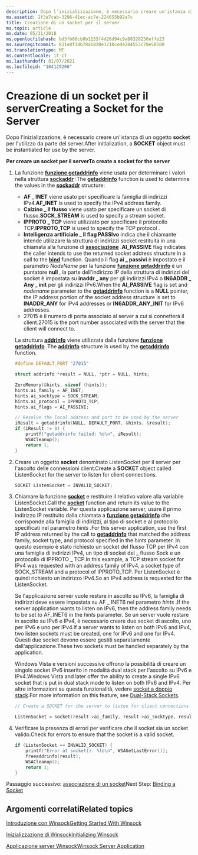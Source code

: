 ```yaml
---
description: Dopo l'inizializzazione, è necessario creare un'istanza di un oggetto SOCKET per l'utilizzo da parte del server.
ms.assetid: 2f3a7cab-3296-41ec-ac7e-224655b92a7c
title: Creazione di un socket per il server
ms.topic: article
ms.date: 05/31/2018
ms.openlocfilehash: bd3fb00cb8b1155f4d26d94c9a88328256effe23
ms.sourcegitcommit: 831e8f3db78ab820e1710cede244553c70e50500
ms.translationtype: MT
ms.contentlocale: it-IT
ms.lasthandoff: 01/07/2021
ms.locfileid: "104129206"
---
```

# <a name="creating-a-socket-for-the-server"></a><span data-ttu-id="f0414-103">Creazione di un socket per il server</span><span class="sxs-lookup"><span data-stu-id="f0414-103">Creating a Socket for the Server</span></span>

<span data-ttu-id="f0414-104">Dopo l'inizializzazione, è necessario creare un'istanza di un oggetto **socket** per l'utilizzo da parte del server.</span><span class="sxs-lookup"><span data-stu-id="f0414-104">After initialization, a **SOCKET** object must be instantiated for use by the server.</span></span>

<span data-ttu-id="f0414-105">**Per creare un socket per il server**</span><span class="sxs-lookup"><span data-stu-id="f0414-105">**To create a socket for the server**</span></span>

1.  <span data-ttu-id="f0414-106">La funzione [**funzione getaddrinfo**](/windows/desktop/api/Ws2tcpip/nf-ws2tcpip-getaddrinfo) viene usata per determinare i valori nella struttura [**sockaddr**](sockaddr-2.md) :</span><span class="sxs-lookup"><span data-stu-id="f0414-106">The [**getaddrinfo**](/windows/desktop/api/Ws2tcpip/nf-ws2tcpip-getaddrinfo) function is used to determine the values in the [**sockaddr**](sockaddr-2.md) structure:</span></span>

    -   <span data-ttu-id="f0414-107">**AF \_ INET** viene usato per specificare la famiglia di indirizzi IPv4.</span><span class="sxs-lookup"><span data-stu-id="f0414-107">**AF\_INET** is used to specify the IPv4 address family.</span></span>
    -   <span data-ttu-id="f0414-108">**Calzino \_ Il flusso** viene usato per specificare un socket di flusso.</span><span class="sxs-lookup"><span data-stu-id="f0414-108">**SOCK\_STREAM** is used to specify a stream socket.</span></span>
    -   <span data-ttu-id="f0414-109">**IPPROTO \_ TCP** viene utilizzato per specificare il protocollo TCP.</span><span class="sxs-lookup"><span data-stu-id="f0414-109">**IPPROTO\_TCP** is used to specify the TCP protocol .</span></span>
    -   <span data-ttu-id="f0414-110">**Intelligenza artificiale \_ Il flag PASSIvo** indica che il chiamante intende utilizzare la struttura di indirizzi socket restituita in una chiamata alla funzione di [**associazione**](/windows/desktop/api/winsock/nf-winsock-bind) .</span><span class="sxs-lookup"><span data-stu-id="f0414-110">**AI\_PASSIVE** flag indicates the caller intends to use the returned socket address structure in a call to the [**bind**](/windows/desktop/api/winsock/nf-winsock-bind) function.</span></span> <span data-ttu-id="f0414-111">Quando il flag **ai \_ passivi** è impostato e il parametro *NodeName* per la funzione [**funzione getaddrinfo**](/windows/desktop/api/Ws2tcpip/nf-ws2tcpip-getaddrinfo) è un puntatore **null** , la parte dell'indirizzo IP della struttura di indirizzi del socket è impostata su **inaddr \_ any** per gli indirizzi IPv4 o **IN6ADDR \_ Any \_ init** per gli indirizzi IPv6.</span><span class="sxs-lookup"><span data-stu-id="f0414-111">When the **AI\_PASSIVE** flag is set and *nodename* parameter to the [**getaddrinfo**](/windows/desktop/api/Ws2tcpip/nf-ws2tcpip-getaddrinfo) function is a **NULL** pointer, the IP address portion of the socket address structure is set to **INADDR\_ANY** for IPv4 addresses or **IN6ADDR\_ANY\_INIT** for IPv6 addresses.</span></span>
    -   <span data-ttu-id="f0414-112">27015 è il numero di porta associato al server a cui si connetterà il client.</span><span class="sxs-lookup"><span data-stu-id="f0414-112">27015 is the port number associated with the server that the client will connect to.</span></span>

    <span data-ttu-id="f0414-113">La struttura [**addrinfo**](/windows/win32/api/ws2def/ns-ws2def-addrinfoa) viene utilizzata dalla funzione [**funzione getaddrinfo**](/windows/desktop/api/Ws2tcpip/nf-ws2tcpip-getaddrinfo) .</span><span class="sxs-lookup"><span data-stu-id="f0414-113">The [**addrinfo**](/windows/win32/api/ws2def/ns-ws2def-addrinfoa) structure is used by the [**getaddrinfo**](/windows/desktop/api/Ws2tcpip/nf-ws2tcpip-getaddrinfo) function.</span></span>

    ```C++
    #define DEFAULT_PORT "27015"

    struct addrinfo *result = NULL, *ptr = NULL, hints;

    ZeroMemory(&hints, sizeof (hints));
    hints.ai_family = AF_INET;
    hints.ai_socktype = SOCK_STREAM;
    hints.ai_protocol = IPPROTO_TCP;
    hints.ai_flags = AI_PASSIVE;

    // Resolve the local address and port to be used by the server
    iResult = getaddrinfo(NULL, DEFAULT_PORT, &hints, &result);
    if (iResult != 0) {
        printf("getaddrinfo failed: %d\n", iResult);
        WSACleanup();
        return 1;
    }
    ```

    

2.  <span data-ttu-id="f0414-114">Creare un oggetto **socket** denominato ListenSocket per il server per l'ascolto delle connessioni client.</span><span class="sxs-lookup"><span data-stu-id="f0414-114">Create a **SOCKET** object called ListenSocket for the server to listen for client connections.</span></span>
    ```C++
    SOCKET ListenSocket = INVALID_SOCKET;
    ```

    

3.  <span data-ttu-id="f0414-115">Chiamare la funzione [**socket**](/windows/desktop/api/Winsock2/nf-winsock2-socket) e restituire il relativo valore alla variabile ListenSocket.</span><span class="sxs-lookup"><span data-stu-id="f0414-115">Call the [**socket**](/windows/desktop/api/Winsock2/nf-winsock2-socket) function and return its value to the ListenSocket variable.</span></span> <span data-ttu-id="f0414-116">Per questa applicazione server, usare il primo indirizzo IP restituito dalla chiamata a [**funzione getaddrinfo**](/windows/desktop/api/Ws2tcpip/nf-ws2tcpip-getaddrinfo) che corrisponde alla famiglia di indirizzi, al tipo di socket e al protocollo specificati nel parametro *hints* .</span><span class="sxs-lookup"><span data-stu-id="f0414-116">For this server application, use the first IP address returned by the call to [**getaddrinfo**](/windows/desktop/api/Ws2tcpip/nf-ws2tcpip-getaddrinfo) that matched the address family, socket type, and protocol specified in the *hints* parameter.</span></span> <span data-ttu-id="f0414-117">In questo esempio è stato richiesto un socket del flusso TCP per IPv4 con una famiglia di indirizzi IPv4, un tipo di socket del \_ flusso Sock e un protocollo di IPPROTO \_ TCP.</span><span class="sxs-lookup"><span data-stu-id="f0414-117">In this example, a TCP stream socket for IPv4 was requested with an address family of IPv4, a socket type of SOCK\_STREAM and a protocol of IPPROTO\_TCP.</span></span> <span data-ttu-id="f0414-118">Per ListenSocket è quindi richiesto un indirizzo IPv4.</span><span class="sxs-lookup"><span data-stu-id="f0414-118">So an IPv4 address is requested for the ListenSocket.</span></span>

    <span data-ttu-id="f0414-119">Se l'applicazione server vuole restare in ascolto su IPv6, la famiglia di indirizzi deve essere impostata su AF \_ INET6 nel parametro *hints* .</span><span class="sxs-lookup"><span data-stu-id="f0414-119">If the server application wants to listen on IPv6, then the address family needs to be set to AF\_INET6 in the *hints* parameter.</span></span> <span data-ttu-id="f0414-120">Se un server vuole restare in ascolto su IPv6 e IPv4, è necessario creare due socket di ascolto, uno per IPv6 e uno per IPv4.</span><span class="sxs-lookup"><span data-stu-id="f0414-120">If a server wants to listen on both IPv6 and IPv4, two listen sockets must be created, one for IPv6 and one for IPv4.</span></span> <span data-ttu-id="f0414-121">Questi due socket devono essere gestiti separatamente dall'applicazione.</span><span class="sxs-lookup"><span data-stu-id="f0414-121">These two sockets must be handled separately by the application.</span></span>

    <span data-ttu-id="f0414-122">Windows Vista e versioni successive offrono la possibilità di creare un singolo socket IPv6 inserito in modalità dual stack per l'ascolto su IPv6 e IPv4.</span><span class="sxs-lookup"><span data-stu-id="f0414-122">Windows Vista and later offer the ability to create a single IPv6 socket that is put in dual stack mode to listen on both IPv6 and IPv4.</span></span> <span data-ttu-id="f0414-123">Per altre informazioni su questa funzionalità, vedere [socket a doppio stack](dual-stack-sockets.md).</span><span class="sxs-lookup"><span data-stu-id="f0414-123">For more information on this feature, see [Dual-Stack Sockets](dual-stack-sockets.md).</span></span>

    ```C++
    // Create a SOCKET for the server to listen for client connections

    ListenSocket = socket(result->ai_family, result->ai_socktype, result->ai_protocol);
    ```

    

4.  <span data-ttu-id="f0414-124">Verificare la presenza di errori per verificare che il socket sia un socket valido.</span><span class="sxs-lookup"><span data-stu-id="f0414-124">Check for errors to ensure that the socket is a valid socket.</span></span>
    ```C++
    if (ListenSocket == INVALID_SOCKET) {
        printf("Error at socket(): %ld\n", WSAGetLastError());
        freeaddrinfo(result);
        WSACleanup();
        return 1;
    }
    ```

    

<span data-ttu-id="f0414-125">Passaggio successivo: [associazione di un socket](binding-a-socket.md)</span><span class="sxs-lookup"><span data-stu-id="f0414-125">Next Step: [Binding a Socket](binding-a-socket.md)</span></span>

## <a name="related-topics"></a><span data-ttu-id="f0414-126">Argomenti correlati</span><span class="sxs-lookup"><span data-stu-id="f0414-126">Related topics</span></span>

<dl> <dt>

[<span data-ttu-id="f0414-127">Introduzione con Winsock</span><span class="sxs-lookup"><span data-stu-id="f0414-127">Getting Started With Winsock</span></span>](getting-started-with-winsock.md)
</dt> <dt>

[<span data-ttu-id="f0414-128">Inizializzazione di Winsock</span><span class="sxs-lookup"><span data-stu-id="f0414-128">Initializing Winsock</span></span>](initializing-winsock.md)
</dt> <dt>

[<span data-ttu-id="f0414-129">Applicazione server Winsock</span><span class="sxs-lookup"><span data-stu-id="f0414-129">Winsock Server Application</span></span>](winsock-server-application.md)
</dt> </dl>

 

 
